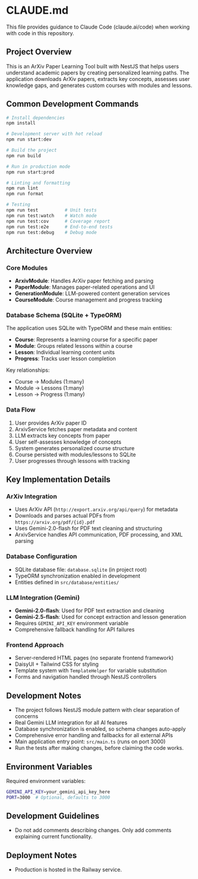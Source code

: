 # CLAUDE.md

This file provides guidance to Claude Code (claude.ai/code) when working with code in this repository.

## Project Overview

This is an ArXiv Paper Learning Tool built with NestJS that helps users understand academic papers by creating personalized learning paths. The application downloads ArXiv papers, extracts key concepts, assesses user knowledge gaps, and generates custom courses with modules and lessons.

## Common Development Commands

```bash
# Install dependencies
npm install

# Development server with hot reload
npm run start:dev

# Build the project
npm run build

# Run in production mode
npm run start:prod

# Linting and formatting
npm run lint
npm run format

# Testing
npm run test          # Unit tests
npm run test:watch    # Watch mode
npm run test:cov      # Coverage report
npm run test:e2e      # End-to-end tests
npm run test:debug    # Debug mode
```

## Architecture Overview

### Core Modules
- **ArxivModule**: Handles ArXiv paper fetching and parsing
- **PaperModule**: Manages paper-related operations and UI
- **GenerationModule**: LLM-powered content generation services
- **CourseModule**: Course management and progress tracking

### Database Schema (SQLite + TypeORM)
The application uses SQLite with TypeORM and these main entities:
- **Course**: Represents a learning course for a specific paper
- **Module**: Groups related lessons within a course
- **Lesson**: Individual learning content units
- **Progress**: Tracks user lesson completion

Key relationships:
- Course → Modules (1:many)
- Module → Lessons (1:many) 
- Lesson → Progress (1:many)

### Data Flow
1. User provides ArXiv paper ID
2. ArxivService fetches paper metadata and content
3. LLM extracts key concepts from paper
4. User self-assesses knowledge of concepts
5. System generates personalized course structure
6. Course persisted with modules/lessons to SQLite
7. User progresses through lessons with tracking

## Key Implementation Details

### ArXiv Integration
- Uses ArXiv API (`http://export.arxiv.org/api/query`) for metadata
- Downloads and parses actual PDFs from `https://arxiv.org/pdf/{id}.pdf`
- Uses Gemini-2.0-flash for PDF text cleaning and structuring
- ArxivService handles API communication, PDF processing, and XML parsing

### Database Configuration
- SQLite database file: `database.sqlite` (in project root)
- TypeORM synchronization enabled in development
- Entities defined in `src/database/entities/`

### LLM Integration (Gemini)
- **Gemini-2.0-flash**: Used for PDF text extraction and cleaning
- **Gemini-2.5-flash**: Used for concept extraction and lesson generation
- Requires `GEMINI_API_KEY` environment variable
- Comprehensive fallback handling for API failures

### Frontend Approach
- Server-rendered HTML pages (no separate frontend framework)
- DaisyUI + Tailwind CSS for styling
- Template system with `TemplateHelper` for variable substitution
- Forms and navigation handled through NestJS controllers

## Development Notes

- The project follows NestJS module pattern with clear separation of concerns
- Real Gemini LLM integration for all AI features
- Database synchronization is enabled, so schema changes auto-apply
- Comprehensive error handling and fallbacks for all external APIs
- Main application entry point: `src/main.ts` (runs on port 3000)
- Run the tests after making changes, before claiming the code works.

## Environment Variables

Required environment variables:
```bash
GEMINI_API_KEY=your_gemini_api_key_here
PORT=3000  # Optional, defaults to 3000
```

## Development Guidelines

- Do not add comments describing changes. Only add comments explaining current functionality.

## Deployment Notes

- Production is hosted in the Railway service.